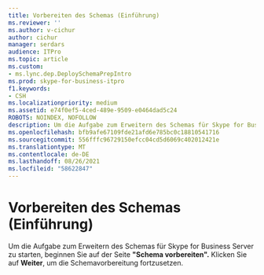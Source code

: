 ```yaml
---
title: Vorbereiten des Schemas (Einführung)
ms.reviewer: ''
ms.author: v-cichur
author: cichur
manager: serdars
audience: ITPro
ms.topic: article
ms.custom:
- ms.lync.dep.DeploySchemaPrepIntro
ms.prod: skype-for-business-itpro
f1.keywords:
- CSH
ms.localizationpriority: medium
ms.assetid: e74f0ef5-4ced-489e-9509-e0464dad5c24
ROBOTS: NOINDEX, NOFOLLOW
description: Um die Aufgabe zum Erweitern des Schemas für Skype for Business Server zu starten, beginnen Sie auf der Seite "Schema vorbereiten". Klicken Sie auf Weiter, um die Schemavorbereitung fortzusetzen.
ms.openlocfilehash: bfb9afe67109fde21afd6e785bc0c18810541716
ms.sourcegitcommit: 556fffc96729150efcc04cd5d6069c402012421e
ms.translationtype: MT
ms.contentlocale: de-DE
ms.lasthandoff: 08/26/2021
ms.locfileid: "58622847"
---
```

# <a name="prepare-schema-intro"></a>Vorbereiten des Schemas (Einführung)
 
Um die Aufgabe zum Erweitern des Schemas für Skype for Business Server zu starten, beginnen Sie auf der Seite **"Schema vorbereiten".** Klicken Sie auf **Weiter**, um die Schemavorbereitung fortzusetzen.
  

